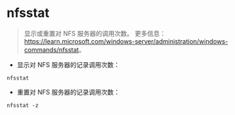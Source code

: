 # nfsstat

> 显示或重置对 NFS 服务器的调用次数。
> 更多信息：<https://learn.microsoft.com/windows-server/administration/windows-commands/nfsstat>。

- 显示对 NFS 服务器的记录调用次数：

`nfsstat`

- 重置对 NFS 服务器的记录调用次数：

`nfsstat -z`